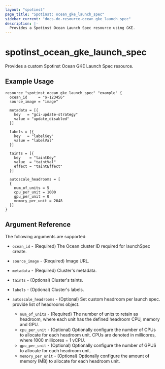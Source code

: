 ```yaml
---
layout: "spotinst"
page_title: "Spotinst: ocean_gke_launch_spec"
sidebar_current: "docs-do-resource-ocean_gke_launch_spec"
description: |-
  Provides a Spotinst Ocean Launch Spec resource using GKE.
---
```


# spotinst\_ocean\_gke\_launch\_spec

Provides a custom Spotinst Ocean GKE Launch Spec resource.

## Example Usage

```hcl
resource "spotinst_ocean_gke_launch_spec" "example" {
  ocean_id     = "o-123456"
  source_image = "image"
  
  metadata = [{
    key   = "gci-update-strategy"
    value = "update_disabled"
  }]
  
  labels = [{
    key   = "labelKey"
    value = "labelVal"
  }]
  
  taints = [{
    key    = "taintKey"
    value  = "taintVal"
    effect = "taintEffect"
  }]
  
  autoscale_headrooms = [
  {
    num_of_units = 5
    cpu_per_unit = 1000
    gpu_per_unit = 0
    memory_per_unit = 2048
  }]
}
```

## Argument Reference

The following arguments are supported:

* `ocean_id`       - (Required) The Ocean cluster ID required for launchSpec create. 
* `source_image`   - (Required) Image URL.
* `metadata`       - (Required) Cluster's metadata.
* `taints`         - (Optional) Cluster's taints.
* `labels`         - (Optional) Cluster's labels.

* `autoscale_headrooms` - (Optional) Set custom headroom per launch spec. provide list of headrooms object.
    * `num_of_units` - (Required) The number of units to retain as headroom, where each unit has the defined headroom CPU, memory and GPU.
    * `cpu_per_unit` - (Optional) Optionally configure the number of CPUs to allocate for each headroom unit. CPUs are denoted in millicores, where 1000 millicores = 1 vCPU.
    * `gpu_per_unit` - (Optional) Optionally configure the number of GPUS to allocate for each headroom unit.
    * `memory_per_unit` - (Optional) Optionally configure the amount of memory (MB) to allocate for each headroom unit.